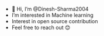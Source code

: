 - 👋 Hi, I’m @Dinesh-Sharma2004
- I’m interested in Machine learning
- Interest in open source contribution
- Feel free to reach out 😊


<!---
Dinesh-Sharma2004/Dinesh-Sharma2004 is a ✨ special ✨ repository because its `README.md` (this file) appears on your GitHub profile.
You can click the Preview link to take a look at your changes.
--->
